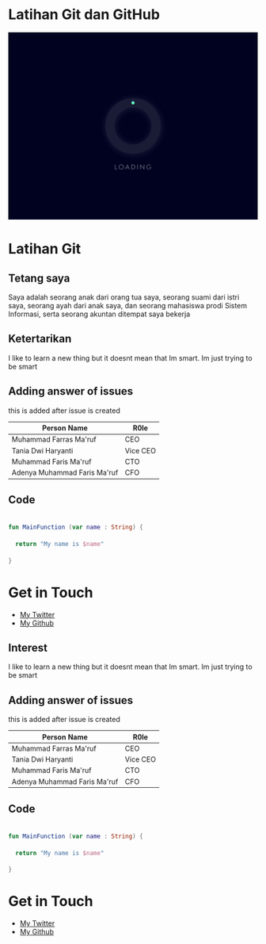 # Latihan Git dan GitHub

![image loading](img_load.gif)


# Latihan Git

## Tetang saya
Saya adalah seorang anak dari orang tua saya, seorang suami dari istri saya, seorang ayah dari anak saya, dan seorang mahasiswa prodi Sistem Informasi, serta seorang akuntan ditempat saya bekerja

## Ketertarikan
I like to learn a new thing but it doesnt mean that Im smart. Im just trying to be smart

## Adding answer of issues
this is added after issue is created

| Person Name  | R0le |
| ------------- | ------------- |
| Muhammad Farras Ma'ruf  | CEO  |
| Tania Dwi Haryanti  | Vice CEO  |
| Muhammad Faris Ma'ruf | CTO |
| Adenya Muhammad Faris Ma'ruf | CFO |

## Code
```kotlin

fun MainFunction (var name : String) {

  return "My name is $name"

}

```

# Get in Touch
<ul>
<li><a href="https://twitter.com/{{ site.twitter_username }}">My Twitter</a></li>
<li><a href="https://github.com/{{ site.github_username}} ">My Github</a></li>
</ul>


## Interest
I like to learn a new thing but it doesnt mean that Im smart. Im just trying to be smart

## Adding answer of issues
this is added after issue is created

| Person Name  | R0le |
| ------------- | ------------- |
| Muhammad Farras Ma'ruf  | CEO  |
| Tania Dwi Haryanti  | Vice CEO  |
| Muhammad Faris Ma'ruf | CTO |
| Adenya Muhammad Faris Ma'ruf | CFO |

## Code
```kotlin

fun MainFunction (var name : String) {

  return "My name is $name"

}

```

# Get in Touch
<ul>
<li><a href="https://twitter.com/{{ site.twitter_username }}">My Twitter</a></li>
<li><a href="https://github.com/{{ site.github_username}} ">My Github</a></li>
</ul>
